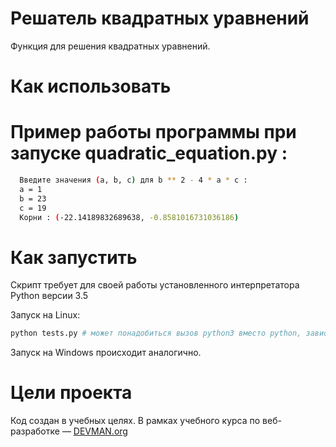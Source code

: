 # Решатель квадратных уравнений

Функция для решения квадратных уравнений.

# Как использовать


# Пример работы программы при запуске quadratic_equation.py :
```bash
  Введите значения (a, b, c) для b ** 2 - 4 * a * c :  
  a = 1      
  b = 23    
  c = 19    
  Корни : (-22.14189832689638, -0.8581016731036186)   
```


# Как запустить

Скрипт требует для своей работы установленного интерпретатора Python версии 3.5

Запуск на Linux:

```bash
python tests.py # может понадобиться вызов python3 вместо python, зависит от настроек операционной системы
```

Запуск на Windows происходит аналогично.

# Цели проекта

Код создан в учебных целях. В рамках учебного курса по веб-разработке ― [DEVMAN.org](https://devman.org)
